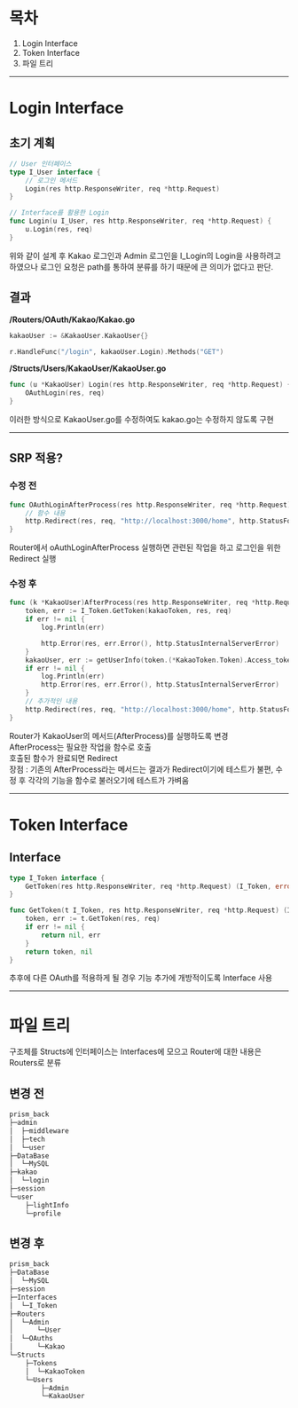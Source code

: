 
# 목차
1. Login Interface
2. Token Interface
3. 파일 트리

-----

# Login Interface

## 초기 계획
```go
// User 인터페이스
type I_User interface {
	// 로그인 메서드
	Login(res http.ResponseWriter, req *http.Request)
}

// Interface를 활용한 Login
func Login(u I_User, res http.ResponseWriter, req *http.Request) {
	u.Login(res, req)
}
```

위와 같이 설계 후 Kakao 로그인과 Admin 로그인을 I_Login의 Login을 사용하려고 하였으나 로그인 요청은 path를 통하여 분류를 하기 때문에 큰 의미가 없다고 판단.

## 결과

**/Routers/OAuth/Kakao/Kakao.go**
```go
kakaoUser := &KakaoUser.KakaoUser{}

r.HandleFunc("/login", kakaoUser.Login).Methods("GET")
```

**/Structs/Users/KakaoUser/KakaoUser.go**
```go
func (u *KakaoUser) Login(res http.ResponseWriter, req *http.Request) {
	OAuthLogin(res, req)
}
```
이러한 방식으로 KakaoUser.go를 수정하여도 kakao.go는 수정하지 않도록 구현

-----

## SRP 적용?

### 수정 전

```go
func OAuthLoginAfterProcess(res http.ResponseWriter, req *http.Request) (error) {
	// 함수 내용
	http.Redirect(res, req, "http://localhost:3000/home", http.StatusFound)
}
```
Router에서 oAuthLoginAfterProcess 실행하면 관련된 작업을 하고 로그인을 위한 Redirect 실행

### 수정 후
```go
func (k *KakaoUser)AfterProcess(res http.ResponseWriter, req *http.Request) {
	token, err := I_Token.GetToken(kakaoToken, res, req)
	if err != nil {
		log.Println(err)

        http.Error(res, err.Error(), http.StatusInternalServerError)
	}
	kakaoUser, err := getUserInfo(token.(*KakaoToken.Token).Access_token)
	if err != nil {
		log.Println(err)
		http.Error(res, err.Error(), http.StatusInternalServerError)
	}
	// 추가적인 내용
	http.Redirect(res, req, "http://localhost:3000/home", http.StatusFound)
}
```

Router가 KakaoUser의 메서드(AfterProcess)를 실행하도록 변경   
AfterProcess는 필요한 작업을 함수로 호출   
호출된 함수가 완료되면 Redirect   
장점 : 기존의 AfterProcess라는 메서드는 결과가 Redirect이기에 테스트가 불편, 수정 후 각각의 기능을 함수로 불러오기에 테스트가 가벼움

-----

# Token Interface

## Interface
```go
type I_Token interface {
	GetToken(res http.ResponseWriter, req *http.Request) (I_Token, error)
}

func GetToken(t I_Token, res http.ResponseWriter, req *http.Request) (I_Token, error) {
	token, err := t.GetToken(res, req)
	if err != nil {
		return nil, err
	}
	return token, nil
}
```

추후에 다른 OAuth를 적용하게 될 경우 기능 추가에 개방적이도록 Interface 사용

-----

# 파일 트리

구조체를 Structs에 인터페이스는 Interfaces에 모으고 Router에 대한 내용은 Routers로 분류

## 변경 전
```bash
prism_back
├─admin
│  ├─middleware
│  ├─tech
│  └─user
├─DataBase
│  └─MySQL
├─kakao
│  └─login
├─session
└─user
    ├─lightInfo
    └─profile
```

## 변경 후
```bash
prism_back
├─DataBase
│  └─MySQL
├─session
├─Interfaces
│  └─I_Token
├─Routers
│  └─Admin
│      └─User
│  └─OAuths
│      └─Kakao
└─Structs
	├─Tokens
	│  └─KakaoToken
	└─Users
	    ├─Admin
	    └─KakaoUser
```
